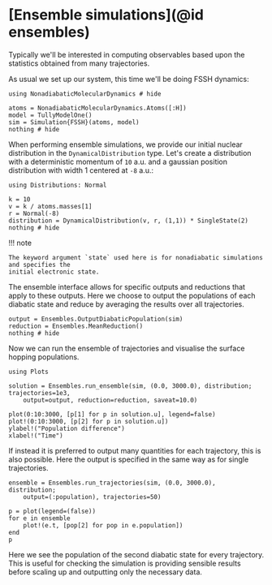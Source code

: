 # [Ensemble simulations](@id ensembles)

Typically we'll be interested in computing observables based upon the statistics
obtained from many trajectories.

As usual we set up our system, this time we'll be doing FSSH dynamics:
```@example ensemble
using NonadiabaticMolecularDynamics # hide

atoms = NonadiabaticMolecularDynamics.Atoms([:H])
model = TullyModelOne()
sim = Simulation{FSSH}(atoms, model)
nothing # hide
```

When performing ensemble simulations, we provide our initial nuclear distribution in the
`DynamicalDistribution` type.
Let's create a distribution with a deterministic momentum of ``10`` a.u. and a
gaussian position distribution with width 1 centered at ``-8`` a.u.:
```@example ensemble
using Distributions: Normal

k = 10
v = k / atoms.masses[1]
r = Normal(-8)
distribution = DynamicalDistribution(v, r, (1,1)) * SingleState(2)
nothing # hide
```
!!! note

    The keyword argument `state` used here is for nonadiabatic simulations and specifies the
    initial electronic state.

The ensemble interface allows for specific outputs and reductions
that apply to these outputs.
Here we choose to output the populations of each diabatic state and reduce by averaging
the results over all trajectories.
```@example ensemble
output = Ensembles.OutputDiabaticPopulation(sim)
reduction = Ensembles.MeanReduction()
nothing # hide
```

Now we can run the ensemble of trajectories and visualise the surface hopping populations.
```@example ensemble
using Plots

solution = Ensembles.run_ensemble(sim, (0.0, 3000.0), distribution; trajectories=1e3,
    output=output, reduction=reduction, saveat=10.0)

plot(0:10:3000, [p[1] for p in solution.u], legend=false)
plot!(0:10:3000, [p[2] for p in solution.u])
ylabel!("Population difference")
xlabel!("Time")
```

If instead it is preferred to output many quantities for each trajectory, this is
also possible.
Here the output is specified in the same way as for single trajectories.
```@example ensemble
ensemble = Ensembles.run_trajectories(sim, (0.0, 3000.0), distribution;
    output=(:population), trajectories=50)

p = plot(legend=(false))
for e in ensemble
    plot!(e.t, [pop[2] for pop in e.population])
end
p
```
Here we see the population of the second diabatic state for every trajectory.
This is useful for checking the simulation is providing sensible results
before scaling up and outputting only the necessary data.
